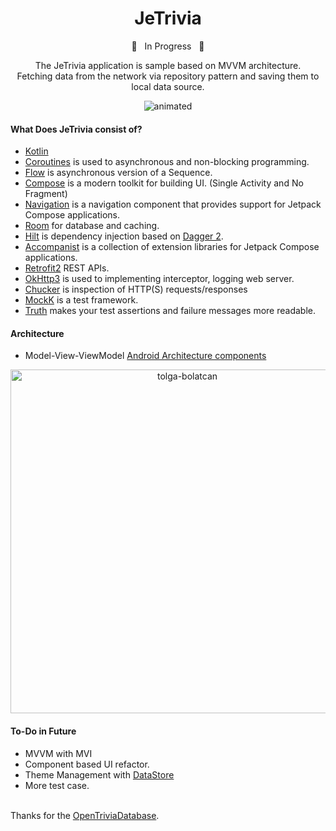 **<h1 align="center"> JeTrivia </h1>**

<p align="center"> 🚧  &nbsp;  In Progress &nbsp;  🚧 </p>

<p align="center">The JeTrivia application is sample based on MVVM architecture.</br>
Fetching data from the network via repository pattern and saving them to local data source.</p>

<p align="center">
  <img src="https://media.giphy.com/media/AhYOYLPSCUv97niEXR/giphy.gif" alt="animated" />
</p>

#### What Does JeTrivia consist of?

- [Kotlin](https://kotlinlang.org/) 
- [Coroutines](https://github.com/Kotlin/kotlinx.coroutines) is used to asynchronous and non-blocking programming. 
- [Flow](https://kotlinlang.org/docs/flow.html) is asynchronous version of a Sequence.
- [Compose](https://developer.android.com/jetpack/compose) is a modern toolkit for building UI. (Single Activity and No Fragment)
- [Navigation](https://developer.android.com/jetpack/compose/navigation) is a navigation component that provides support for Jetpack Compose applications.
- [Room](https://developer.android.com/training/data-storage/room) for database and caching.
- [Hilt](https://dagger.dev/hilt/) is dependency injection based on [Dagger 2](https://developer.android.com/training/dependency-injection/dagger-android).
- [Accompanist](https://github.com/google/accompanist) is a collection of extension libraries for Jetpack Compose applications.
- [Retrofit2](https://github.com/square/retrofit) REST APIs.
- [OkHttp3](https://github.com/square/okhttp) is used to implementing interceptor, logging web server.
- [Chucker](https://github.com/ChuckerTeam/chucker) is inspection of HTTP(S) requests/responses
- [MockK](https://github.com/mockk/mockk) is a test framework.
- [Truth](https://github.com/google/truth) makes your test assertions and failure messages more readable.

#### Architecture 

- Model-View-ViewModel 
[Android Architecture components](https://developer.android.com/topic/libraries/architecture)

<p align="center">
<img src="https://i.ibb.co/XbtD9KH/tolga-bolatcan.png" alt="tolga-bolatcan" border="0" height="550">
</p>

#### To-Do in Future 

- MVVM with MVI
- Component based UI refactor.
- Theme Management with [DataStore](https://developer.android.com/topic/libraries/architecture/datastore)
- More test case.


<br />Thanks for the [OpenTriviaDatabase](https://opentdb.com/).
